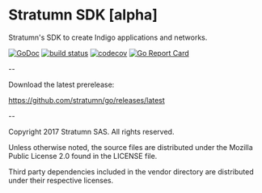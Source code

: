 # Stratumn SDK [alpha]

Stratumn's SDK to create Indigo applications and networks.

[![GoDoc](https://godoc.org/github.com/stratumn/go?status.svg)](https://godoc.org/github.com/stratumn/go)
[![build status](https://travis-ci.org/stratumn/go.svg)](https://travis-ci.org/stratumn/go.svg)
[![codecov](https://codecov.io/gh/stratumn/go/branch/master/graph/badge.svg)](https://codecov.io/gh/stratumn/go)
[![Go Report Card](https://goreportcard.com/badge/github.com/stratumn/go)](https://goreportcard.com/report/github.com/stratumn/go)

--

Download the latest prerelease:

https://github.com/stratumn/go/releases/latest

--

Copyright 2017 Stratumn SAS. All rights reserved.

Unless otherwise noted, the source files are distributed under the Mozilla Public
License 2.0 found in the LICENSE file.

Third party dependencies included in the vendor directory are distributed under
their respective licenses.
